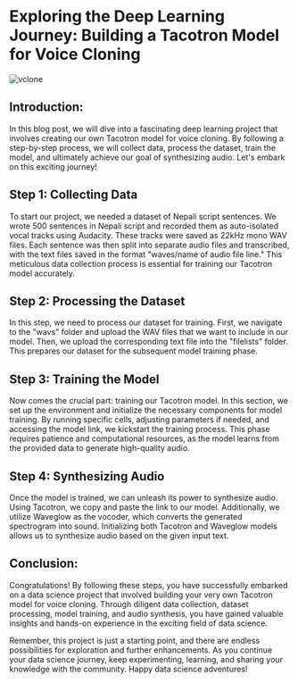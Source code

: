 # Exploring the Deep Learning Journey: Building a Tacotron Model for Voice Cloning
![vclone](https://github.com/Hem5555/Exploring-the-Deep-Learning-Journey-Building-a-Tacotron-Model-for-Voice-Cloning/assets/121716939/69f40fec-67fb-49e6-81d3-8e8001229cd0)

## Introduction:
In this blog post, we will dive into a fascinating deep learning  project that involves creating our own Tacotron model for voice cloning. By following a step-by-step process, we will collect data, process the dataset, train the model, and ultimately achieve our goal of synthesizing audio. Let's embark on this exciting journey!

## Step 1: Collecting Data
To start our project, we needed a dataset of Nepali script sentences. We wrote 500 sentences in Nepali script and recorded them as auto-isolated vocal tracks using Audacity. These tracks were saved as 22kHz mono WAV files. Each sentence was then split into separate audio files and transcribed, with the text files saved in the format "waves/name of audio file line." This meticulous data collection process is essential for training our Tacotron model accurately.

## Step 2: Processing the Dataset
In this step, we need to process our dataset for training. First, we navigate to the "wavs" folder and upload the WAV files that we want to include in our model. Then, we upload the corresponding text file into the "filelists" folder. This prepares our dataset for the subsequent model training phase.

## Step 3: Training the Model
Now comes the crucial part: training our Tacotron model. In this section, we set up the environment and initialize the necessary components for model training. By running specific cells, adjusting parameters if needed, and accessing the model link, we kickstart the training process. This phase requires patience and computational resources, as the model learns from the provided data to generate high-quality audio.

## Step 4: Synthesizing Audio
Once the model is trained, we can unleash its power to synthesize audio. Using Tacotron, we copy and paste the link to our model. Additionally, we utilize Waveglow as the vocoder, which converts the generated spectrogram into sound. Initializing both Tacotron and Waveglow models allows us to synthesize audio based on the given input text.

## Conclusion:
Congratulations! By following these steps, you have successfully embarked on a data science project that involved building your very own Tacotron model for voice cloning. Through diligent data collection, dataset processing, model training, and audio synthesis, you have gained valuable insights and hands-on experience in the exciting field of data science.

Remember, this project is just a starting point, and there are endless possibilities for exploration and further enhancements. As you continue your data science journey, keep experimenting, learning, and sharing your knowledge with the community. Happy data science adventures!
